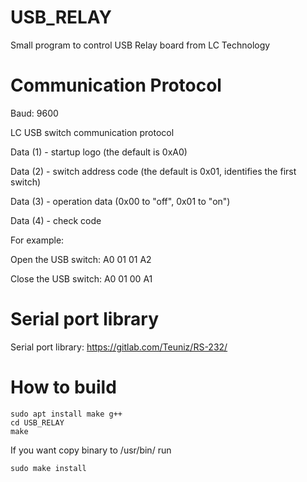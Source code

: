# USB_RELAY

Small program to control USB Relay board from LC Technology

# Communication Protocol

Baud: 9600

LC USB switch communication protocol

Data (1) - startup logo (the default is 0xA0)

Data (2) - switch address code (the default is 0x01, identifies the first switch) 

Data (3) - operation data (0x00 to "off", 0x01 to "on") 

Data (4) - check code

For example:

Open the USB switch: A0 01 01 A2

Close the USB switch: A0 01 00 A1

# Serial port library

Serial port library: https://gitlab.com/Teuniz/RS-232/

# How to build

```
sudo apt install make g++
cd USB_RELAY
make
```

If you want copy binary to /usr/bin/ run

```
sudo make install
```


